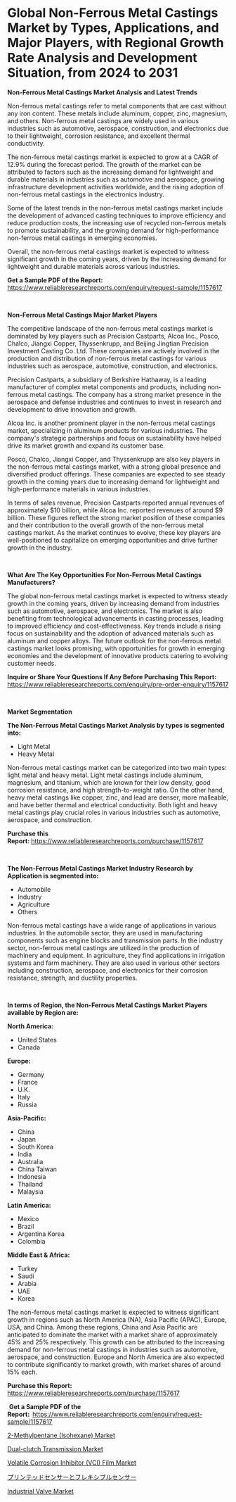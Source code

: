 <p><h1>Global Non-Ferrous Metal Castings Market by Types, Applications, and Major Players, with Regional Growth Rate Analysis and Development Situation, from 2024 to 2031</h1></p><p><strong>Non-Ferrous Metal Castings Market Analysis and Latest Trends</strong></p>
<p><p>Non-ferrous metal castings refer to metal components that are cast without any iron content. These metals include aluminum, copper, zinc, magnesium, and others. Non-ferrous metal castings are widely used in various industries such as automotive, aerospace, construction, and electronics due to their lightweight, corrosion resistance, and excellent thermal conductivity.</p><p>The non-ferrous metal castings market is expected to grow at a CAGR of 12.9% during the forecast period. The growth of the market can be attributed to factors such as the increasing demand for lightweight and durable materials in industries such as automotive and aerospace, growing infrastructure development activities worldwide, and the rising adoption of non-ferrous metal castings in the electronics industry.</p><p>Some of the latest trends in the non-ferrous metal castings market include the development of advanced casting techniques to improve efficiency and reduce production costs, the increasing use of recycled non-ferrous metals to promote sustainability, and the growing demand for high-performance non-ferrous metal castings in emerging economies.</p><p>Overall, the non-ferrous metal castings market is expected to witness significant growth in the coming years, driven by the increasing demand for lightweight and durable materials across various industries.</p></p>
<p><strong>Get a Sample PDF of the Report:&nbsp;</strong> <a href="https://www.reliableresearchreports.com/enquiry/request-sample/1157617">https://www.reliableresearchreports.com/enquiry/request-sample/1157617</a></p>
<p>&nbsp;</p>
<p><strong>Non-Ferrous Metal Castings Major Market Players</strong></p>
<p><p>The competitive landscape of the non-ferrous metal castings market is dominated by key players such as Precision Castparts, Alcoa Inc., Posco, Chalco, Jiangxi Copper, Thyssenkrupp, and Beijing Jingtian Precision Investment Casting Co. Ltd. These companies are actively involved in the production and distribution of non-ferrous metal castings for various industries such as aerospace, automotive, construction, and electronics.</p><p>Precision Castparts, a subsidiary of Berkshire Hathaway, is a leading manufacturer of complex metal components and products, including non-ferrous metal castings. The company has a strong market presence in the aerospace and defense industries and continues to invest in research and development to drive innovation and growth.</p><p>Alcoa Inc. is another prominent player in the non-ferrous metal castings market, specializing in aluminum products for various industries. The company's strategic partnerships and focus on sustainability have helped drive its market growth and expand its customer base.</p><p>Posco, Chalco, Jiangxi Copper, and Thyssenkrupp are also key players in the non-ferrous metal castings market, with a strong global presence and diversified product offerings. These companies are expected to see steady growth in the coming years due to increasing demand for lightweight and high-performance materials in various industries.</p><p>In terms of sales revenue, Precision Castparts reported annual revenues of approximately $10 billion, while Alcoa Inc. reported revenues of around $9 billion. These figures reflect the strong market position of these companies and their contribution to the overall growth of the non-ferrous metal castings market. As the market continues to evolve, these key players are well-positioned to capitalize on emerging opportunities and drive further growth in the industry.</p></p>
<p>&nbsp;</p>
<p><strong>What Are The Key Opportunities For Non-Ferrous Metal Castings Manufacturers?</strong></p>
<p><p>The global non-ferrous metal castings market is expected to witness steady growth in the coming years, driven by increasing demand from industries such as automotive, aerospace, and electronics. The market is also benefiting from technological advancements in casting processes, leading to improved efficiency and cost-effectiveness. Key trends include a rising focus on sustainability and the adoption of advanced materials such as aluminum and copper alloys. The future outlook for the non-ferrous metal castings market looks promising, with opportunities for growth in emerging economies and the development of innovative products catering to evolving customer needs.</p></p>
<p><strong>Inquire or Share Your Questions If Any Before Purchasing This Report:</strong> <a href="https://www.reliableresearchreports.com/enquiry/pre-order-enquiry/1157617">https://www.reliableresearchreports.com/enquiry/pre-order-enquiry/1157617</a></p>
<p>&nbsp;</p>
<p><strong>Market Segmentation</strong></p>
<p><strong>The Non-Ferrous Metal Castings Market Analysis by types is segmented into:</strong></p>
<p><ul><li>Light Metal</li><li>Heavy Metal</li></ul></p>
<p><p>Non-ferrous metal castings market can be categorized into two main types: light metal and heavy metal. Light metal castings include aluminum, magnesium, and titanium, which are known for their low density, good corrosion resistance, and high strength-to-weight ratio. On the other hand, heavy metal castings like copper, zinc, and lead are denser, more malleable, and have better thermal and electrical conductivity. Both light and heavy metal castings play crucial roles in various industries such as automotive, aerospace, and construction.</p></p>
<p><strong>Purchase this Report:&nbsp;</strong><a href="https://www.reliableresearchreports.com/purchase/1157617">https://www.reliableresearchreports.com/purchase/1157617</a></p>
<p>&nbsp;</p>
<p><strong>The Non-Ferrous Metal Castings Market Industry Research by Application is segmented into:</strong></p>
<p><ul><li>Automobile</li><li>Industry</li><li>Agriculture</li><li>Others</li></ul></p>
<p><p>Non-ferrous metal castings have a wide range of applications in various industries. In the automobile sector, they are used in manufacturing components such as engine blocks and transmission parts. In the industry sector, non-ferrous metal castings are utilized in the production of machinery and equipment. In agriculture, they find applications in irrigation systems and farm machinery. They are also used in various other sectors including construction, aerospace, and electronics for their corrosion resistance, strength, and ductility properties.</p></p>
<p>&nbsp;</p>
<p><strong>In terms of Region, the Non-Ferrous Metal Castings Market Players available by Region are:</strong></p>
<p>
    <p> <strong> North America: </strong>
        <ul>
            <li>United States</li>
            <li>Canada</li>
        </ul>
        </p> 
    <p> <strong> Europe: </strong>
        <ul>
            <li>Germany</li>
            <li>France</li>
            <li>U.K.</li>
            <li>Italy</li>
            <li>Russia</li>
        </ul>
        </p> 
    <p> <strong> Asia-Pacific: </strong>
        <ul>
            <li>China</li>
            <li>Japan</li>
            <li>South Korea</li>
            <li>India</li>
            <li>Australia</li>
            <li>China Taiwan</li>
            <li>Indonesia</li>
            <li>Thailand</li>
            <li>Malaysia</li>
        </ul>
        </p> 
    <p> <strong> Latin America: </strong>
        <ul>
            <li>Mexico</li>
            <li>Brazil</li>
            <li>Argentina Korea</li>
            <li>Colombia</li>
        </ul>
        </p> 
    <p> <strong> Middle East & Africa: </strong>
        <ul>
            <li>Turkey</li>
            <li>Saudi</li>
            <li>Arabia</li>
            <li>UAE</li>
            <li>Korea</li>
        </ul>
    </p>
    </p>
<p><p>The non-ferrous metal castings market is expected to witness significant growth in regions such as North America (NA), Asia Pacific (APAC), Europe, USA, and China. Among these regions, China and Asia Pacific are anticipated to dominate the market with a market share of approximately 45% and 25% respectively. This growth can be attributed to the increasing demand for non-ferrous metal castings in industries such as automotive, aerospace, and construction. Europe and North America are also expected to contribute significantly to market growth, with market shares of around 15% each.</p></p>
<p><strong>Purchase this Report: </strong><a href="https://www.reliableresearchreports.com/purchase/1157617">https://www.reliableresearchreports.com/purchase/1157617</a></p>
<p>&nbsp;<strong>Get a Sample PDF of the Report:&nbsp;&nbsp;</strong><a href="https://www.reliableresearchreports.com/enquiry/request-sample/1157617">https://www.reliableresearchreports.com/enquiry/request-sample/1157617</a></p>
<p><strong></strong></p>
<p><p><a href="https://github.com/jodemen/Market-Research-Report-List-1/blob/main/2-methylpentane-isohexane-market.md">2-Methylpentane (Isohexane) Market</a></p><p><a href="https://issuu.com/reportprime-2/docs/dual-clutch-transmission-market-size-2030.pptx">Dual-clutch Transmission Market</a></p><p><a href="https://github.com/jj19131/Market-Research-Report-List-1/blob/main/volatile-corrosion-inhibitor-vci-film-market.md">Volatile Corrosion Inhibitor (VCI) Film Market</a></p><p><a href="https://github.com/oafhukehf4709715/Market-Research-Report-List-1/blob/main/4994287194530.md">プリンテッドセンサーとフレキシブルセンサー</a></p><p><a href="https://issuu.com/reportprime-2/docs/industrial-valve-market-size-2030.pptx">Industrial Valve Market</a></p></p>